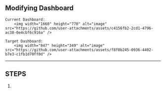 Modifying Dashboard
------------------------------------
    Current Dashboard:
        <img width="1660" height="770" alt="image" src="https://github.com/user-attachments/assets/c4156fb2-2cd1-4796-ac38-0e4cbf6c916a" />

    Target Dashboard:
        <img width="847" height="349" alt="image" src="https://github.com/user-attachments/assets/f8f0b245-0936-4402-b7e3-c1fb1d70ff0d" />


--------------------------
STEPS
------------------------------
1. 

